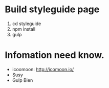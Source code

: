 # Build styleguide page

1. cd styleguide
2. npm install
3. gulp

# Infomation need know.
- icoomoon: http://icomoon.io/
- Susy
- Gulp
Bien